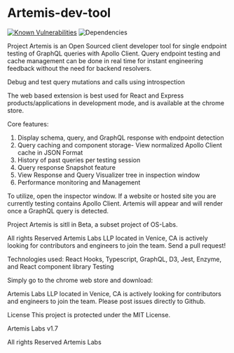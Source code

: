 # Artemis-dev-tool
[![Known Vulnerabilities](https://snyk.io/test/github/ArtemisLabsLLP/Artemis-dev-tool/badge.svg?targetFile=package.json)](https://snyk.io/test/github/ArtemisLabsLLP/Artemis-dev-tool?targetFile=package.json) ![Dependencies](https://david-dm.org/ArtemisLabsLLP/Artemis-dev-tool.svg)

Project Artemis is an Open Sourced client developer tool for single endpoint testing of GraphQL queries with Apollo Client. Query endpoint testing and cache management can be done in real time for instant engineering feedback without the need for backend resolvers.

Debug and test query mutations and calls using introspection

The web based extension is best used for React and Express products/applications in development mode, and is available at the chrome store.

Core features:

1. Display schema, query, and GraphQL response with endpoint detection
2. Query caching and component storage- View normalized Apollo Client cache in JSON Format
3. History of past queries per testing session
4. Query response Snapshot feature
5. View Response and Query Visualizer tree in inspection window
6. Performance monitoring and Management

 To utilize, open the inspector window. If a website or hosted site you are currently testing contains Apollo Client. Artemis will appear and will render once a GraphQL query is detected.

Project Artemis is sitll in Beta, a subset project of OS-Labs.

All rights Reserved Artemis Labs LLP located in Venice, CA is actively looking for contributors and engineers to join the team. Send a pull request!

Technologies used: React Hooks, Typescript, GraphQL, D3,
Jest, Enzyme, and React component library Testing

Simply go to the chrome web store and download:

Artemis Labs LLP located in Venice, CA is actively looking for contributors and engineers to join the team. Please post issues directly to Github.

License This project is protected under the MIT License.

Artemis Labs v1.7

All rights Reserved Artemis Labs

